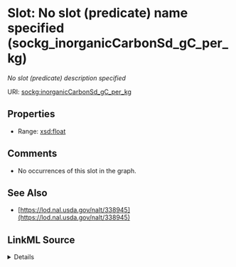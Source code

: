 

# Slot: No slot (predicate) name specified (sockg_inorganicCarbonSd_gC_per_kg)


_No slot (predicate) description specified_







URI: [sockg:inorganicCarbonSd_gC_per_kg](https://idir.uta.edu/sockg-ontology/docs/inorganicCarbonSd_gC_per_kg)



<!-- no inheritance hierarchy -->








## Properties

* Range: [xsd:float](http://www.w3.org/2001/XMLSchema#float)





## Comments

* No occurrences of this slot in the graph.

## See Also

* [https://lod.nal.usda.gov/nalt/338945](https://lod.nal.usda.gov/nalt/338945)



## LinkML Source

<details>

```yaml
name: sockg_inorganicCarbonSd_gC_per_kg
description: No slot (predicate) description specified
title: No slot (predicate) name specified
comments:
- No occurrences of this slot in the graph.
from_schema: soc-kg
see_also:
- https://lod.nal.usda.gov/nalt/338945
rank: 1000
domain: sockg_SoilChemicalSample
slot_uri: sockg:inorganicCarbonSd_gC_per_kg
alias: sockg_inorganicCarbonSd_gC_per_kg
range: float

```
</details>